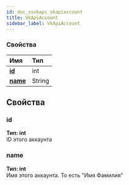 ```yaml
---
id: doc_ssvkapi_vkapiaccount
title: VkApiAccount
sidebar_label: VkApiAccount
---
```

### Свойства
| Имя                         | Тип                  |
| :-------------------------- | :------------------- |
| **[id](#id)**               | int                  |
| **[name](#name)**           | String               | 


## Свойства

### id
**Тип: int**  
ID этого аккаунта


### name
**Тип: int**  
Имя этого аккаунта. То есть "Имя Фамилия"